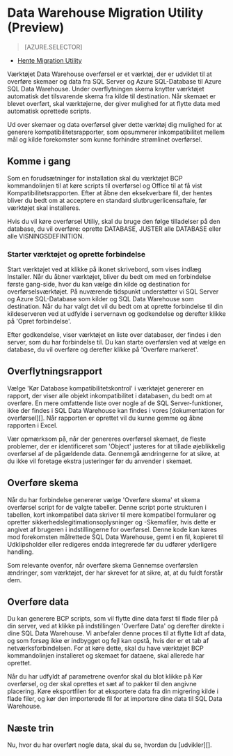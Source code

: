 <properties
   pageTitle="Overføre: Data lager Migration Utility | Microsoft Azure"
   description="Overføre til SQL datawarehouse."
   services="sql-data-warehouse"
   documentationCenter="NA"
   authors="lodipalm"
   manager="barbkess"
   editor=""/>

<tags
   ms.service="sql-data-warehouse"
   ms.devlang="NA"
   ms.topic="article"
   ms.tgt_pltfrm="NA"
   ms.workload="data-services"
   ms.date="08/08/2016"
   ms.author="lodipalm;barbkess;sonyama"/>


# <a name="data-warehouse-migration-utility-preview"></a>Data Warehouse Migration Utility (Preview)

> [AZURE.SELECTOR]
- [Hente Migration Utility][]

Værktøjet Data Warehouse overførsel er et værktøj, der er udviklet til at overføre skemaer og data fra SQL Server og Azure SQL-Database til Azure SQL Data Warehouse. Under overflytningen skema knytter værktøjet automatisk det tilsvarende skema fra kilde til destination. Når skemaet er blevet overført, skal værktøjerne, der giver mulighed for at flytte data med automatisk oprettede scripts.

Ud over skemaer og data overførsel giver dette værktøj dig mulighed for at generere kompatibilitetsrapporter, som opsummerer inkompatibilitet mellem mål og kilde forekomster som kunne forhindre strømlinet overførsel.

## <a name="get-started"></a>Komme i gang
Som en forudsætninger for installation skal du værktøjet BCP kommandolinjen til at køre scripts til overførsel og Office til at få vist Kompatibilitetsrapporten. Efter at åbne den eksekverbare fil, der hentes bliver du bedt om at acceptere en standard slutbrugerlicensaftale, før værktøjet skal installeres.

Hvis du vil køre overførsel Utiliy, skal du bruge den følge tilladelser på den database, du vil overføre: oprette DATABASE, JUSTER alle DATABASE eller alle VISNINGSDEFINITION.

### <a name="launching-the-tool-and-connecting"></a>Starter værktøjet og oprette forbindelse
Start værktøjet ved at klikke på ikonet skrivebord, som vises indlæg Installer. Når du åbner værktøjet, bliver du bedt om med en forbindelse første gang-side, hvor du kan vælge din kilde og destination for overførselsværktøjet. På nuværende tidspunkt understøtter vi SQL Server og Azure SQL-Database som kilder og SQL Data Warehouse som destination. Når du har valgt det vil du bedt om at oprette forbindelse til din kildeserveren ved at udfylde i servernavn og godkendelse og derefter klikke på 'Opret forbindelse'.

Efter godkendelse, viser værktøjet en liste over databaser, der findes i den server, som du har forbindelse til. Du kan starte overførslen ved at vælge en database, du vil overføre og derefter klikke på 'Overføre markeret'.

## <a name="migration-report"></a>Overflytningsrapport
Vælge 'Kør Database kompatibilitetskontrol' i værktøjet genererer en rapport, der viser alle objekt inkompatibilitet i databasen, du bedt om at overføre. En mere omfattende liste over nogle af de SQL Server-funktioner, ikke der findes i SQL Data Warehouse kan findes i vores [dokumentation for overførsel][]. Når rapporten er oprettet vil du kunne gemme og åbne rapporten i Excel.

Vær opmærksom på, når der genereres overførsel skemaet, de fleste problemer, der er identificeret som 'Object' justeres for at tillade øjeblikkelig overførsel af de pågældende data. Gennemgå ændringerne for at sikre, at du ikke vil foretage ekstra justeringer før du anvender i skemaet.

## <a name="migrate-schema"></a>Overføre skema

Når du har forbindelse genererer vælge 'Overføre skema' et skema overførsel script for de valgte tabeller. Denne script porte strukturen i tabellen, kort inkompatibel data skriver til mere kompatibel formularer og opretter sikkerhedslegitimationsoplysninger og -Skemafiler, hvis dette er angivet af brugeren i indstillingerne for overførsel. Denne kode kan køres mod forekomsten målrettede SQL Data Warehouse, gemt i en fil, kopieret til Udklipsholder eller redigeres endda integrerede før du udfører yderligere handling.  

Som relevante ovenfor, når overføre skema Gennemse overførslen ændringer, som værktøjet, der har skrevet for at sikre, at, at du fuldt forstår dem.  

## <a name="migrate-data"></a>Overføre data

Du kan generere BCP scripts, som vil flytte dine data først til flade filer på din server, ved at klikke på indstillingen 'Overføre Data' og derefter direkte i dine SQL Data Warehouse. Vi anbefaler denne proces til at flytte lidt af data, og som forsøg ikke er indbygget og fejl kan opstå, hvis der er et tab af netværksforbindelsen. For at køre dette, skal du have værktøjet BCP kommandolinjen installeret og skemaet for dataene, skal allerede har oprettet.

Når du har udfyldt af parametrene ovenfor skal du blot klikke på Kør overførsel, og der skal oprettes et sæt af to pakker til den angivne placering. Køre eksportfilen for at eksportere data fra din migrering kilde i flade filer, og kør den importerede fil for at importere dine data til SQL Data Warehouse.

## <a name="next-steps"></a>Næste trin
Nu, hvor du har overført nogle data, skal du se, hvordan du [udvikler][].

<!--Image references-->

<!--Article references-->
[overførsel dokumentation]: sql-data-warehouse-overview-migrate.md
[udvikle]: sql-data-warehouse-overview-develop.md

<!--Other Web references--> 
[Hente Migration Utility]: https://migrhoststorage.blob.core.windows.net/sqldwsample/DataWarehouseMigrationUtility.zip

